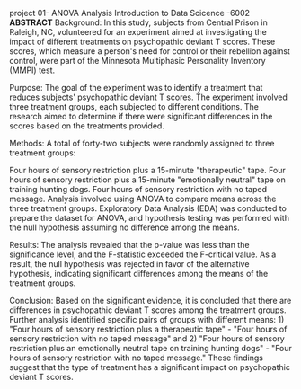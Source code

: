 project 01- ANOVA Analysis
Introduction to Data Scicence -6002
**ABSTRACT**
Background:
In this study, subjects from Central Prison in Raleigh, NC, volunteered for an experiment aimed at investigating the impact of different treatments on psychopathic deviant T scores. These scores, which measure a person's need for control or their rebellion against control, were part of the Minnesota Multiphasic Personality Inventory (MMPI) test.

Purpose:
The goal of the experiment was to identify a treatment that reduces subjects' psychopathic deviant T scores. The experiment involved three treatment groups, each subjected to different conditions. The research aimed to determine if there were significant differences in the scores based on the treatments provided.

Methods:
A total of forty-two subjects were randomly assigned to three treatment groups:

Four hours of sensory restriction plus a 15-minute "therapeutic" tape.
Four hours of sensory restriction plus a 15-minute "emotionally neutral" tape on training hunting dogs.
Four hours of sensory restriction with no taped message.
Analysis involved using ANOVA to compare means across the three treatment groups. Exploratory Data Analysis (EDA) was conducted to prepare the dataset for ANOVA, and hypothesis testing was performed with the null hypothesis assuming no difference among the means.

Results:
The analysis revealed that the p-value was less than the significance level, and the F-statistic exceeded the F-critical value. As a result, the null hypothesis was rejected in favor of the alternative hypothesis, indicating significant differences among the means of the treatment groups.

Conclusion:
Based on the significant evidence, it is concluded that there are differences in psychopathic deviant T scores among the treatment groups. Further analysis identified specific pairs of groups with different means: 1) "Four hours of sensory restriction plus a therapeutic tape" - "Four hours of sensory restriction with no taped message" and 2) "Four hours of sensory restriction plus an emotionally neutral tape on training hunting dogs" - "Four hours of sensory restriction with no taped message." These findings suggest that the type of treatment has a significant impact on psychopathic deviant T scores.

